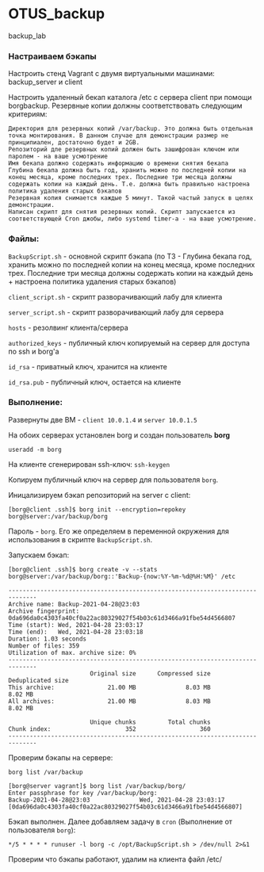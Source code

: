 # OTUS_backup
backup_lab

### Настраиваем бэкапы

Настроить стенд Vagrant с двумя виртуальными машинами: backup_server и client

Настроить удаленный бекап каталога /etc c сервера client при помощи borgbackup. Резервные копии должны соответствовать следующим критериям:

    Директория для резервных копий /var/backup. Это должна быть отдельная точка монтирования. В данном случае для демонстрации размер не принципиален, достаточно будет и 2GB.
    Репозиторий дле резервных копий должен быть зашифрован ключом или паролем - на ваше усмотрение
    Имя бекапа должно содержать информацию о времени снятия бекапа
    Глубина бекапа должна быть год, хранить можно по последней копии на конец месяца, кроме последних трех. Последние три месяца должны содержать копии на каждый день. Т.е. должна быть правильно настроена политика удаления старых бэкапов
    Резервная копия снимается каждые 5 минут. Такой частый запуск в целях демонстрации.
    Написан скрипт для снятия резервных копий. Скрипт запускается из соответствующей Cron джобы, либо systemd timer-а - на ваше усмотрение.


### Файлы: 
`BackupScript.sh` - основной скрипт бэкапа (по ТЗ - Глубина бекапа год, хранить можно по последней копии на конец месяца, кроме последних трех. Последние три месяца должны содержать копии на каждый день + настроена политика удаления старых бэкапов)


`client_script.sh` - скрипт разворачивающий лабу для клиента


`server_script.sh` - скрипт разворачивающий лабу для сервера


`hosts` - резолвинг клиента/сервера


`authorized_keys` - публичный ключ копируемый на сервер для доступа по ssh и borg'a


`id_rsa` - приватный ключ, хранится на клиенте 


`id_rsa.pub` - публичный ключ, остается на клиенте


### Выполнение: 
Развернуты две ВМ - `client 10.0.1.4` и `server 10.0.1.5`


На обоих серверах установлен borg и создан пользователь **borg**


`useradd -m borg`

На клиенте сгенерирован ssh-ключ:
`ssh-keygen`

Копируем публичный ключ на сервер для пользователя `borg`.


Иницализируем бэкап репозиторий на server с client:
```
[borg@client .ssh]$ borg init --encryption=repokey borg@server:/var/backup/borg

```

Пароль - `borg`. Его же определяем в переменной окружения для использования в скрипте `BackupScript.sh`.

Запускаем бэкап:
```
[borg@client .ssh]$ borg create -v --stats borg@server:/var/backup/borg::'Backup-{now:%Y-%m-%d@%H:%M}' /etc

------------------------------------------------------------------------------
Archive name: Backup-2021-04-28@23:03
Archive fingerprint: 0da696da0c4303fa40cf0a22ac80329027f54b03c61d3466a91fbe54d4566807
Time (start): Wed, 2021-04-28 23:03:17
Time (end):   Wed, 2021-04-28 23:03:18
Duration: 1.03 seconds
Number of files: 359
Utilization of max. archive size: 0%
------------------------------------------------------------------------------
                       Original size      Compressed size    Deduplicated size
This archive:               21.00 MB              8.03 MB              8.02 MB
All archives:               21.00 MB              8.03 MB              8.02 MB

                       Unique chunks         Total chunks
Chunk index:                     352                  360
------------------------------------------------------------------------------

```

Проверим бэкапы на сервере:
```
borg list /var/backup

[borg@server vagrant]$ borg list /var/backup/borg/
Enter passphrase for key /var/backup/borg: 
Backup-2021-04-28@23:03              Wed, 2021-04-28 23:03:17 [0da696da0c4303fa40cf0a22ac80329027f54b03c61d3466a91fbe54d4566807]
```

Бэкап выполнен. Далее добавляем задачу в `cron` (Выполнение от пользователя `borg`): 
```
*/5 * * * * runuser -l borg -c /opt/BackupScript.sh > /dev/null 2>&1
```

Проверим что бэкапы работают, удалим на клиента файл /etc/
